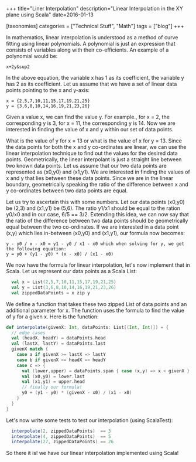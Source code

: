 +++
title="Liner Interpolation"
description="Linear Interpolation in the XY plane using Scala"
date=2016-01-13

[taxonomies]
categories = ["Technical Stuff", "Math"]
tags = ["blog"]
+++


In mathematics, linear interpolation is understood as a method of curve fitting using linear polynomials.
A polynomial is just an expression that consists of variables along with their co-efficients. An example of a polynomial would be:

```
x+2y&sup2
```

In the above equation, the variable x has 1 as its coefficient, the variable y has 2 as its coefficient. Let us assume that we have a set of linear 
data points pointing to the x and y-axis:

```
x = {2,5,7,10,11,15,17,19,21,25}
y = {3,6,8,10,14,16,19,21,23,26}
```

Given a value x, we can find the value y. For example., for x = 2, the corresponding y is 3, for x = 11, the
corresponding y is 14. Now we are interested in finding the value of x and y within our set of data points.

What is the value of y for x = 13 or what is the value of x for y = 13. Since the data points for both the x and y
co-ordinates are linear, we can use the linear interpolation technique to find out the values for
the desired data points. Geometrically, the linear interpolant is just a straight line between two known data points.
Let us assume that our two data points are represented as (x0,y0) and (x1,y1). We are interested in
finding the values of x and y that lies between these data points. Since we are in the linear boundary, geometrically
speaking the ratio of the difference between x and y co-ordinates between two data points are equal.

Let us try to ascertain this with some numbers. Let our data points (x0,y0) be (2,3) and (x1,y1) be (5,6). The
ratio y1/x1 should be equal to the ration y0/x0 and in our case, 6/5 == 3/2. Extending this idea, we can
now say that the ratio of the difference between two data points should be geometrically equal between the two
co-ordinates. If we are interested in a data point (x,y) which lies in-between (x0,y0) and (x1,y1), our
formula now becomes:

```
y - y0 / x - x0 = y1 - y0 / x1 - x0 which when solving for y, we get the following equation:
y = y0 + (y1 - y0) * (x - x0) / (x1 - x0)
```

We now have the formula for linear interpolation, let's now implement that in Scala. Let us represent our data
points as a Scala List:

```scala
  val x = List(2,5,7,10,11,15,17,19,21,25)
  val y = List(3,6,8,10,14,16,19,21,23,26)
  val zippedDataPoints = x zip y
```

We define a function that takes these two zipped List of data points and an additional parameter for x. The function
uses the formula to find the value of y for a given x. Here is the function:

```scala
def interpolate(givenX: Int, dataPoints: List[(Int, Int)]) = {
  // edge cases
  val (headX, headY) = dataPoints.head
  val (lastX, lastY) = dataPoints.last
  givenX match {
    case a if givenX >= lastX => lastY
    case b if givenX <= headX => headY
    case c => {
      val (lower,upper) = dataPoints.span { case (x,y) => x < givenX }
      val (x0,y0) = lower.last
      val (x1,y1) = upper.head
      // finally our formula!
      y0 + (y1 - y0) * (givenX - x0) / (x1 - x0)
    }
  }
}
```

Let's now write some tests to test our interpolation (using ScalaTest):

```scala
  interpolate(2, zippedDataPoints)  == 3
  interpolate(4, zippedDataPoints)  == 5
  interpolate(27, zippedDataPoints) == 26
```

So there it is! we have our linear interpolation implemented using Scala!
